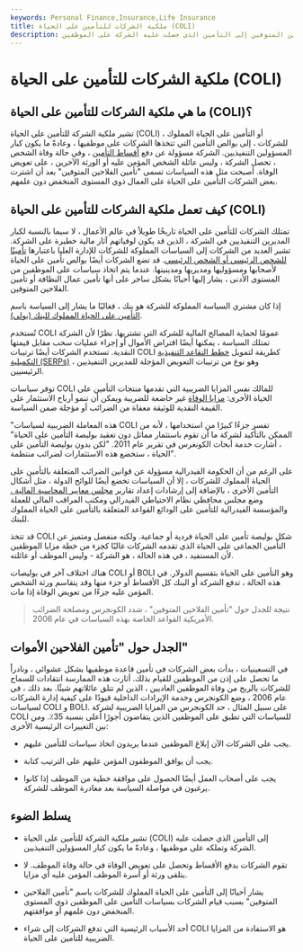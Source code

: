 ```yaml
---
keywords: Personal Finance,Insurance,Life Insurance
title: ملكية الشركات للتأمين على الحياة (COLI)
description: تشير ملكية الشركات للتأمين على الحياة والتأمين على الحياة المملوك للشركات والتأمين على الفلاحين المتوفين إلى التأمين الذي حصلت عليه الشركة على الموظفين.
---
```


# ملكية الشركات للتأمين على الحياة (COLI)
## ما هي ملكية الشركات للتأمين على الحياة (COLI)؟

تشير ملكية الشركة للتأمين على الحياة (COLI) ، أو التأمين على الحياة المملوك للشركات ، إلى بوالص التأمين التي تتخذها الشركات على موظفيها ، وعادةً ما يكون كبار المسؤولين التنفيذيين. الشركة مسؤولة عن دفع [أقساط التأمين](/premium) ، وفي حالة وفاة الشخص ، تحصل الشركة ، وليس عائلة الشخص المؤمن عليه أو الورثة الآخرين ، على تعويض الوفاة. أصبحت مثل هذه السياسات تسمى "تأمين الفلاحين المتوفين" بعد أن اشترت بعض الشركات التأمين على الحياة على العمال ذوي المستوى المنخفض دون علمهم.

## كيف تعمل ملكية الشركات للتأمين على الحياة (COLI)

تمتلك الشركات للتأمين على الحياة تاريخًا طويلاً في عالم الأعمال ، لا سيما بالنسبة لكبار المديرين التنفيذيين في الشركة ، الذين قد يكون لوفياتهم آثار مالية خطيرة على الشركة. تشير العديد من الشركات إلى السياسات المملوكة للشركات للإدارة العليا باعتبارها [تأمينًا للشخص الرئيسي أو الشخص الرئيسي](/keypersoninsurance). قد تضع الشركات أيضًا بوالص تأمين على الحياة لأصحابها ومسؤوليها ومديريها ومدينينها. عندما يتم اتخاذ سياسات على الموظفين من المستوى الأدنى ، يشار إليها أحيانًا بشكل ساخر على أنها تأمين عمال النظافة أو تأمين الفلاحين المتوفين.

إذا كان مشتري السياسة المملوكة للشركة هو بنك ، فغالبًا ما يشار إلى السياسة باسم [التأمين على الحياة المملوك للبنك (بولي)](/boli).

تُستخدم COLI عمومًا لحماية المصالح المالية للشركة التي تشتريها. نظرًا لأن الشركة تمتلك السياسة ، يمكنها أيضًا اقتراض الأموال أو إجراء عمليات سحب مقابل قيمتها النقدية. تستخدم الشركات أيضًا ترتيبات COLI كطريقة لتمويل [خطط التقاعد التنفيذية التكميلية (SERPs)](/serp) ، وهو نوع من ترتيبات التعويض المؤجلة للمديرين التنفيذيين الرئيسيين.

توفر سياسات COLI للمالك نفس المزايا الضريبية التي تقدمها منتجات التأمين على الحياة الأخرى: [مزايا الوفاة](/deathbenefit) غير خاضعة للضريبة ويمكن أن تنمو أرباح الاستثمار على القيمة النقدية للوثيقة معفاة من الضرائب أو مؤجلة ضمن السياسة.

"هذه المعاملة الضريبية لسياسات COLI تفسر جزءًا كبيرًا من استخدامها ، لأنه من الممكن بالتأكيد لشركة ما أن تقوم باستثمار مماثل دون تعقيد بوليصة التأمين على الحياة" ، أشارت خدمة أبحاث الكونغرس في تقرير عام 2011. "لكن بدون بوليصة التأمين على الحياة ، ستخضع هذه الاستثمارات لضرائب منتظمة".

على الرغم من أن الحكومة الفيدرالية مسؤولة عن قوانين الضرائب المتعلقة بالتأمين على الحياة المملوك للشركات ، إلا أن السياسات تخضع أيضًا للوائح الدولة ، مثل أشكال التأمين الأخرى ، بالإضافة إلى إرشادات إعداد تقارير [مجلس معايير المحاسبة المالية .](/fasb) وضع مجلس محافظي نظام الاحتياطي الفيدرالي ومكتب المراقب المالي للعملة والمؤسسة الفيدرالية للتأمين على الودائع القواعد المتعلقة بالتأمين على الحياة المملوك للبنك.

قد تتخذ COLI شكل بوليصة تأمين على الحياة فردية أو جماعية. ولكنه منفصل ومتميز عن التأمين الجماعي على الحياة الذي تقدمه الشركات غالبًا كجزء من خطة مزايا الموظفين لأن المستفيد ، في هذه الحالة ، هو الشركة - وليس الموظف أو عائلته.

هناك اختلاف آخر في بوليصات COLI أو BOLI وهو التأمين على الحياة بتقسيم الدولار. في هذه الحالة ، تدفع الشركة أو البنك كل الأقساط أو جزء منها وقد يتقاسم ورثة الشخص المؤمن عليه جزءًا من تعويض الوفاة إذا مات.

> نتيجة للجدل حول "تأمين الفلاحين المتوفين" ، شدد الكونجرس ومصلحة الضرائب الأمريكية القواعد الخاصة بهذه السياسات في عام 2006.

>

## الجدل حول "تأمين الفلاحين الأموات"

في التسعينيات ، بدأت بعض الشركات في تأمين قاعدة موظفيها بشكل عشوائي ، ونادراً ما تحصل على إذن من الموظفين للقيام بذلك. أثارت هذه الممارسة انتقادات للسماح للشركات بالربح من وفاة الموظفين العاديين ، الذين لم تتلق عائلاتهم شيئًا. بعد ذلك ، في عام 2006 ، وضع الكونجرس وخدمة الإيرادات الداخلية قيودًا على كيفية إدارة الشركات لسياسات COLI و BOLI. على سبيل المثال ، حد الكونجرس من المزايا الضريبية لشركة COLI للسياسات التي تطبق على الموظفين الذين يتقاضون أجورًا أعلى بنسبة 35٪. ومن بين التغييرات الرئيسية الأخرى:

- يجب على الشركات الآن إبلاغ الموظفين عندما يريدون اتخاذ سياسات للتأمين عليهم.

- يجب أن يوافق الموظفون المؤمن عليهم على الترتيب كتابة.

- يجب على أصحاب العمل أيضًا الحصول على موافقة خطية من الموظف إذا كانوا يرغبون في مواصلة السياسة بعد مغادرة الموظف للشركة.

## يسلط الضوء

- تشير ملكية الشركة للتأمين على الحياة (COLI) إلى التأمين الذي حصلت عليه الشركة وتملكه على موظفيها ، وعادةً ما يكون كبار المسؤولين التنفيذيين.

- تقوم الشركات بدفع الأقساط وتحصل على تعويض الوفاة في حالة وفاة الموظف. لا يتلقى ورثة أو أسرة الموظف المؤمن عليه أي مزايا.

- يشار أحيانًا إلى التأمين على الحياة المملوك للشركات باسم "تأمين الفلاحين المتوفين" بسبب قيام الشركات بسياسات التأمين على الموظفين ذوي المستوى المنخفض دون علمهم أو موافقتهم.

- أحد الأسباب الرئيسية التي تدفع الشركات إلى شراء COLI هو الاستفادة من المزايا الضريبية للتأمين على الحياة.

